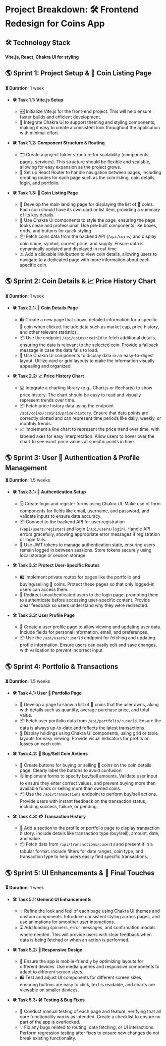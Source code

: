 # Project Breakdown: 🛠️ Frontend Redesign for Coins App

## 🛠️ Technology Stack
**Vite.js, React, Chakra UI for styling**

## 🌎 Sprint 1: Project Setup & 💸 Coin Listing Page
**⏳ Duration**: 1 week

- **🛠️ Task 1.1: Vite.js Setup**
  - 🆕 Initialize Vite.js for the front-end project. This will help ensure faster builds and efficient development.
  - 🌱 Integrate Chakra UI to support theming and styling components, making it easy to create a consistent look throughout the application with minimal effort.

- **🛠️ Task 1.2: Component Structure & Routing**
  - 🗂️ Create a project folder structure for scalability (components, pages, services). This structure should be flexible and scalable, allowing for easy expansion as the project grows.
  - 🚻 Set up React Router to handle navigation between pages, including creating routes for each page such as the coin listing, coin details, login, and portfolio.

- **🛠️ Task 1.3: 💸 Coin Listing Page**
  - 🌄 Develop the main landing page for displaying the list of 💸 coins. Each coin should have its own card or list item, providing a summary of its key details.
  - 🌱 Use Chakra UI components to style the page, ensuring the page looks clean and professional. Use pre-built components like boxes, grids, and buttons for quick styling.
  - 📦 Fetch coins data from the backend API (`/api/coins`) and display coin name, symbol, current price, and supply. Ensure data is dynamically updated and displayed in real-time.
  - 🔙 Add a clickable link/button to view coin details, allowing users to navigate to a dedicated page with more information about each specific coin.

## 🌎 Sprint 2: Coin Details & 📈 Price History Chart
**⏳ Duration**: 1 week

- **🛠️ Task 2.1: 💸 Coin Details Page**
  - 🛍️ Create a new page that shows detailed information for a specific 💸 coin when clicked. Include data such as market cap, price history, and other relevant statistics.
  - 📦 Use the endpoint `/api/coins/:coinId` to fetch additional details, ensuring the data is relevant to the selected coin. Provide a fallback message in case the data fails to load.
  - 🌱 Use Chakra UI components to display data in an easy-to-digest layout. Utilize card or grid layouts to make the information visually appealing and organized.

- **🛠️ Task 2.2: 📈 Price History Chart**
  - 💻 Integrate a charting library (e.g., Chart.js or Recharts) to show price history. The chart should be easy to read and visually represent trends over time.
  - 📦 Fetch price history data using the endpoint `/api/coins/:coinId/price-history`. Ensure that data points are correctly plotted and can represent time periods like daily, weekly, or monthly trends.
  - 📈 Implement a line chart to represent the price trend over time, with labeled axes for easy interpretation. Allow users to hover over the chart to see exact price values at specific points in time.

## 🌎 Sprint 3: User 👤 Authentication & Profile Management
**⏳ Duration**: 1.5 weeks

- **🛠️ Task 3.1: 🔑 Authentication Setup**
  - 🗒️ Create login and register forms using Chakra UI. Make use of form components for fields like email, username, and password, and validate inputs to ensure data accuracy.
  - 📦 Connect to the backend API for user registration (`/api/users/register`) and login (`/api/users/login`). Handle API errors gracefully, showing appropriate error messages if registration or login fails.
  - 💎 Use JWT tokens to manage authentication state, ensuring users remain logged in between sessions. Store tokens securely using local storage or session storage.

- **🛠️ Task 3.2: Protect User-Specific Routes**
  - 🛍️ Implement private routes for pages like the portfolio and buying/selling 💸 coins. Protect these pages so that only logged-in users can access them.
  - 🚪 Redirect unauthenticated users to the login page, prompting them to authenticate before accessing user-specific content. Provide clear feedback so users understand why they were redirected.

- **🛠️ Task 3.3: User Profile Page**
  - 👤 Create a user profile page to allow viewing and updating user data. Include fields for personal information, email, and preferences.
  - 📦 Use the `/api/users/:userId` endpoint for fetching and updating profile information. Ensure users can easily edit and save changes, with validation to prevent incorrect input.

## 🌎 Sprint 4: Portfolio & Transactions
**⏳ Duration**: 1.5 weeks

- **🛠️ Task 4.1: User 💸 Portfolio Page**
  - 📃 Develop a page to show a list of 💸 coins that the user owns, along with details such as quantity, average purchase price, and total value.
  - 📦 Fetch user portfolio data from `/api/portfolio/:userId`. Ensure the data is always up-to-date and reflects the latest transactions.
  - 🌱 Display holdings using Chakra UI components, using grid or table layouts for easy viewing. Provide visual indicators for profits or losses on each coin.

- **🛠️ Task 4.2: 💸 Buy/Sell Coin Actions**
  - 🔗 Create buttons for buying or selling 💸 coins on the coin details page. Clearly label the buttons to avoid confusion.
  - 🗒️ Implement forms to specify buy/sell amounts. Validate user input to ensure they enter correct values, and prevent buying more than available funds or selling more than owned coins.
  - 📦 Use the `/api/transactions` endpoint to perform buy/sell actions. Provide users with instant feedback on the transaction status, including success, failure, or pending.

- **🛠️ Task 4.3: 💳 Transaction History**
  - 📜 Add a section to the profile or portfolio page to display transaction history. Include details like transaction type (buy/sell), amount, date, and value.
  - 📦 Fetch data from `/api/transactions/:userId` and present it in a tabular format. Include filters for date ranges, coin type, and transaction type to help users easily find specific transactions.

## 🌎 Sprint 5: UI Enhancements & 🛁 Final Touches
**⏳ Duration**: 1 week

- **🛠️ Task 5.1: General UI Enhancements**
  - 💡 Refine the look and feel of each page using Chakra UI themes and custom components. Introduce consistent styling across pages, and use animations for smoother user interactions.
  - ⌛ Add loading spinners, error messages, and confirmation modals where needed. This will provide users with clear feedback when data is being fetched or when an action is performed.

- **🛠️ Task 5.2: 📱 Responsive Design**
  - 📲 Ensure the app is mobile-friendly by optimizing layouts for different devices. Use media queries and responsive components to adapt to different screen sizes.
  - 🛍️ Test and adjust UI components for different screen sizes, ensuring buttons are easy to click, text is readable, and charts are viewable on smaller devices.

- **🛠️ Task 5.3: 🛠 Testing & Bug Fixes**
  - 🔧 Conduct manual testing of each page and feature, verifying that all core functionality works as intended. Create a checklist to ensure no part of the app is overlooked.
  - 💡 Fix any bugs related to routing, data fetching, or UI interactions. Perform regression testing after fixes to ensure new changes do not break existing functionality.